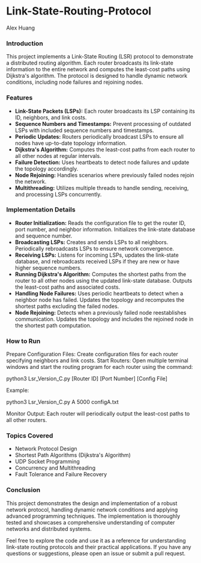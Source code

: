 # Link-State-Routing-Protocol
Alex Huang

### Introduction <br>
This project implements a Link-State Routing (LSR) protocol to demonstrate a distributed routing algorithm. Each router broadcasts its link-state information to the entire network and computes the least-cost paths using Dijkstra's algorithm. The protocol is designed to handle dynamic network conditions, including node failures and rejoining nodes.

### Features <br>
- **Link-State Packets (LSPs):** Each router broadcasts its LSP containing its ID, neighbors, and link costs. <br>
- **Sequence Numbers and Timestamps:** Prevent processing of outdated LSPs with included sequence numbers and timestamps. <br>
- **Periodic Updates:** Routers periodically broadcast LSPs to ensure all nodes have up-to-date topology information. <br>
- **Dijkstra's Algorithm:** Computes the least-cost paths from each router to all other nodes at regular intervals. <br>
- **Failure Detection:** Uses heartbeats to detect node failures and update the topology accordingly. <br>
- **Node Rejoining:** Handles scenarios where previously failed nodes rejoin the network. <br>
- **Multithreading:** Utilizes multiple threads to handle sending, receiving, and processing LSPs concurrently. <br>

### Implementation Details <br>
- **Router Initialization:** Reads the configuration file to get the router ID, port number, and neighbor information. Initializes the link-state database and sequence number. <br>
- **Broadcasting LSPs:** Creates and sends LSPs to all neighbors. Periodically rebroadcasts LSPs to ensure network convergence. <br>
- **Receiving LSPs:** Listens for incoming LSPs, updates the link-state database, and rebroadcasts received LSPs if they are new or have higher sequence numbers. <br>
- **Running Dijkstra's Algorithm:** Computes the shortest paths from the router to all other nodes using the updated link-state database. Outputs the least-cost paths and associated costs. <br>
- **Handling Node Failures:** Uses periodic heartbeats to detect when a neighbor node has failed. Updates the topology and recomputes the shortest paths excluding the failed nodes. <br>
- **Node Rejoining:** Detects when a previously failed node reestablishes communication. Updates the topology and includes the rejoined node in the shortest path computation. <br>

### How to Run
Prepare Configuration Files: Create configuration files for each router specifying neighbors and link costs.
Start Routers: Open multiple terminal windows and start the routing program for each router using the command:

python3 Lsr_Version_C.py [Router ID] [Port Number] [Config File]

Example:

python3 Lsr_Version_C.py A 5000 configA.txt

Monitor Output: Each router will periodically output the least-cost paths to all other routers.

### Topics Covered <br>
- Network Protocol Design <br>
- Shortest Path Algorithms (Dijkstra's Algorithm) <br>
- UDP Socket Programming <br>
- Concurrency and Multithreading <br>
- Fault Tolerance and Failure Recovery <br>

### Conclusion <br>
This project demonstrates the design and implementation of a robust network protocol, handling dynamic network conditions and applying advanced programming techniques. The implementation is thoroughly tested and showcases a comprehensive understanding of computer networks and distributed systems.

Feel free to explore the code and use it as a reference for understanding link-state routing protocols and their practical applications. If you have any questions or suggestions, please open an issue or submit a pull request.

